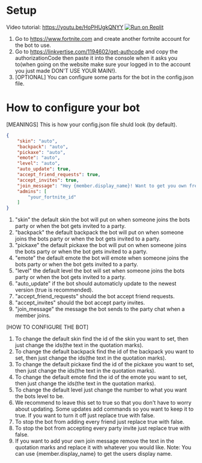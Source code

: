 # Setup

Video tutorial: https://youtu.be/HoPHUgkQNYY
[![Run on Replit](https://img.shields.io/badge/Run%20on%20Replit-https://replit.com/@FortniteLobbyBots/Fortnite-Lobby-Bot-v2-2023?v=1-blue?style=flat&logo=replit)](https://replit.com/@FortniteLobbyBots/Fortnite-Lobby-Bot-v2-2023?v=1)

1. Go to https://www.fortnite.com and create another fortnite account for the bot to use.
2. Go to https://linkvertise.com/1194602/get-authcode and copy the authorizationCode then paste it into the console when it asks you to(when going on the website make sure your logged in to the account you just made DON'T USE YOUR MAIN!).
3. [OPTIONAL] You can configure some parts for the bot in the config.json file.
# How to configure your bot
[MEANINGS]
This is how your config.json file shuld look (by default).
```json
{
    "skin": "auto",
    "backpack": "auto",
    "pickaxe": "auto",
    "emote": "auto",
    "level": "auto",
    "auto_update": true,
    "accept_friend_requests": true,
    "accept_invites": true,
    "join_message": "Hey {member.display_name}! Want to get you own free bot? Join my discord server: https://discord.gg/73t72uNYFp Instagram: luka2235.bots  TikTok: luka2235.bots !help to use the bot.",
    "admins": [
        "your_fortnite_id"
    ]
}
```
1. "skin" the default skin the bot will put on when someone joins the bots party or when the bot gets invited to a party.
2. "backpack" the default backpack the bot will put on when someone joins the bots party or when the bot gets invited to a party.
3. "pickaxe" the default pickaxe the bot will put on when someone joins the bots party or when the bot gets invited to a party.
4. "emote" the default emote the bot will emote when someone joins the bots party or when the bot gets invited to a party.
5. "level" the default level the bot will set when someone joins the bots party or when the bot gets invited to a party.
6. "auto_update" if the bot should automaticly update to the newest version (true is recommended).
7. "accept_friend_requests" should the bot accept friend requests.
8. "accept_invites" should the bot accept party invites.
9. "join_message" the message the bot sends to the party chat when a member joins.

[HOW TO CONFIGURE THE BOT]

1. To change the default skin find the id of the skin you want to set, then just change the ids(the text in the quotation marks).
2. To change the default backpack find the id of the backpack you want to set, then just change the ids(the text in the quotation marks).
3. To change the default pickaxe find the id of the pickaxe you want to set, then just change the ids(the text in the quotation marks).
4. To change the default emote find the id of the emote you want to set, then just change the ids(the text in the quotation marks).
5. To change the default level just change the number to what you want the bots level to be.
6. We recommend to leave this set to true so that you don't have to worry about updating. Some updates add commands so you want to keep it to true. If you want to turn it off just replace true with false.
7. To stop the bot from adding every friend just replace true with false.
8. To stop the bot from accepting every party invite just replace true with false.
9. If you want to add your own join message remove the text in the quotation marks and replace it with whatever you would like. Note: You can use {member.display_name} to get the users display name.
